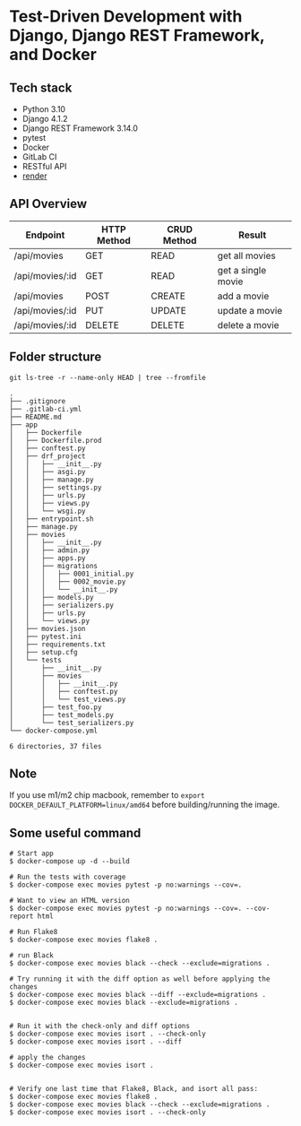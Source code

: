 # Test-Driven Development with Django, Django REST Framework, and Docker

## Tech stack
- Python 3.10
- Django 4.1.2
- Django REST Framework 3.14.0
- pytest
- Docker
- GitLab CI
- RESTful API
- [render](https://render.com/docs/deploy-django#update-your-app-for-render)


## API Overview

| Endpoint | HTTP Method | CRUD Method | Result |
| -------- | -------- | -------- | -------- |
| /api/movies | GET | READ | get all movies |
| /api/movies/:id | GET | READ | get a single movie |
| /api/movies | POST | CREATE | add a movie |
| /api/movies/:id | PUT | UPDATE | update a movie |
| /api/movies/:id | DELETE | DELETE | delete a movie |

## Folder structure
`git ls-tree -r --name-only HEAD | tree --fromfile`
```
.
├── .gitignore
├── .gitlab-ci.yml
├── README.md
├── app
│   ├── Dockerfile
│   ├── Dockerfile.prod
│   ├── conftest.py
│   ├── drf_project
│   │   ├── __init__.py
│   │   ├── asgi.py
│   │   ├── manage.py
│   │   ├── settings.py
│   │   ├── urls.py
│   │   ├── views.py
│   │   └── wsgi.py
│   ├── entrypoint.sh
│   ├── manage.py
│   ├── movies
│   │   ├── __init__.py
│   │   ├── admin.py
│   │   ├── apps.py
│   │   ├── migrations
│   │   │   ├── 0001_initial.py
│   │   │   ├── 0002_movie.py
│   │   │   └── __init__.py
│   │   ├── models.py
│   │   ├── serializers.py
│   │   ├── urls.py
│   │   └── views.py
│   ├── movies.json
│   ├── pytest.ini
│   ├── requirements.txt
│   ├── setup.cfg
│   └── tests
│       ├── __init__.py
│       ├── movies
│       │   ├── __init__.py
│       │   ├── conftest.py
│       │   └── test_views.py
│       ├── test_foo.py
│       ├── test_models.py
│       └── test_serializers.py
└── docker-compose.yml

6 directories, 37 files
```


## Note
If you use m1/m2 chip macbook, remember to `export DOCKER_DEFAULT_PLATFORM=linux/amd64` before building/running the image.


## Some useful command
```
# Start app
$ docker-compose up -d --build

# Run the tests with coverage
$ docker-compose exec movies pytest -p no:warnings --cov=.

# Want to view an HTML version
$ docker-compose exec movies pytest -p no:warnings --cov=. --cov-report html

# Run Flake8
$ docker-compose exec movies flake8 .

# run Black
$ docker-compose exec movies black --check --exclude=migrations .

# Try running it with the diff option as well before applying the changes
$ docker-compose exec movies black --diff --exclude=migrations .
$ docker-compose exec movies black --exclude=migrations .


# Run it with the check-only and diff options
$ docker-compose exec movies isort . --check-only
$ docker-compose exec movies isort . --diff

# apply the changes
$ docker-compose exec movies isort .


# Verify one last time that Flake8, Black, and isort all pass:
$ docker-compose exec movies flake8 .
$ docker-compose exec movies black --check --exclude=migrations .
$ docker-compose exec movies isort . --check-only
```